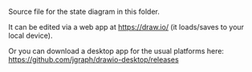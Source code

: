 


Source file for the state diagram in this folder. 

It can be edited via a web app at https://draw.io/ (it loads/saves to your local device).

Or you can download a desktop app for the usual platforms here: https://github.com/jgraph/drawio-desktop/releases
